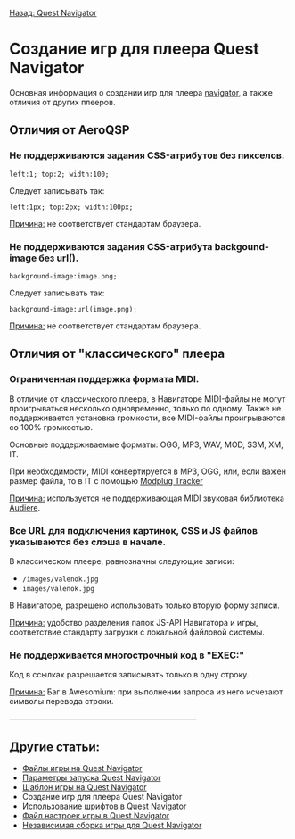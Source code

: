 [Назад: Quest Navigator](../navigator)

# Создание игр для плеера Quest Navigator

Основная информация о создании игр для плеера [navigator](../navigator), а также отличия от других плееров.

## Отличия от AeroQSP

### Не поддерживаются задания CSS-атрибутов без пикселов.

`left:1; top:2; width:100;`

Следует записывать так:

`left:1px; top:2px; width:100px;`

<u>Причина:</u> не соответствует стандартам браузера.

### Не поддерживаются задания CSS-атрибута backgound-image без url().

`background-image:image.png;`

Следует записывать так:

`background-image:url(image.png);`

<u>Причина:</u> не соответствует стандартам браузера.

## Отличия от "классического" плеера

### Ограниченная поддержка формата MIDI.

В отличие от классического плеера, в Навигаторе MIDI-файлы не могут проигрываться несколько одновременно, только по одному. Также не поддерживается установка громкости, все MIDI-файлы проигрываются со 100% громкостью.

Основные поддерживаемые форматы: OGG, MP3, WAV, MOD, S3M, XM, IT.

При необходимости, MIDI конвертируется в MP3, OGG, или, если важен размер файла, то в IT с помощью [Modplug Tracker](http://sourceforge.net/projects/modplug/)

<u>Причина:</u> используется не поддерживающая MIDI звуковая библиотека [Audiere](http://audiere.sourceforge.net/).

### Все URL для подключения картинок, CSS и JS файлов указываются без слэша в начале.

В классическом плеере, равнозначны следующие записи:

* `/images/valenok.jpg`
* `images/valenok.jpg`

В Навигаторе, разрешено использовать только вторую форму записи.

<u>Причина:</u> удобство разделения папок JS-API Навигатора и игры, соответствие стандарту загрузки с локальной файловой системы.

### Не поддерживается многострочный код в "EXEC:"

Код в ссылках разрешается записывать только в одну строку.

<u>Причина:</u> Баг в Awesomium: при выполнении запроса из него исчезают символы перевода строки.

————————————————————————

## Другие статьи:

*  [Файлы игры на Quest Navigator](navigator_game_files)
*  [Параметры запуска Quest Navigator](navigator_command_line)
*  [Шаблон игры на Quest Navigator](navigator_game_template)
*  Создание игр для плеера Quest Navigator
*  [Использование шрифтов в Quest Navigator](ispolzovanie_shriftov_v_quest_navigator)
*  [Файл настроек игры в Quest Navigator](fajl_nastroek_igry_v_quest_navigator)
*  [Независимая сборка игры для Quest Navigator](navigator_standalone)
